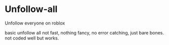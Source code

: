 # Unfollow-all
Unfollow everyone on roblox

basic unfollow all not fast, nothing fancy, no error catching, just bare bones.
not coded well but works.
